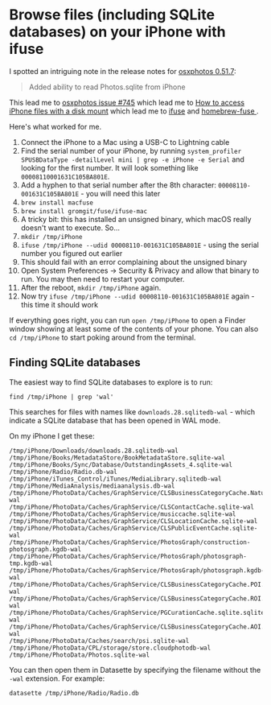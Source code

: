 # Browse files (including SQLite databases) on your iPhone with ifuse

I spotted an intriguing note in the release notes for [osxphotos 0.51.7](https://github.com/RhetTbull/osxphotos/releases/tag/v0.51.7):

> Added ability to read Photos.sqlite from iPhone

This lead me to [osxphotos issue #745](https://github.com/RhetTbull/osxphotos/issues/745) which lead me to [How to access iPhone files with a disk mount](https://reincubate.com/support/how-to/mount-iphone-files/) which lead me to [ifuse](https://github.com/libimobiledevice/ifuse) and [ homebrew-fuse
](https://github.com/gromgit/homebrew-fuse).

Here's what worked for me.

1. Connect the iPhone to a Mac using a USB-C to Lightning cable
2. Find the serial number of your iPhone, by running `system_profiler SPUSBDataType -detailLevel mini | grep -e iPhone -e Serial` and looking for the first number. It will look something like `00008110001631C105BA801E`.
3. Add a hyphen to that serial number after the 8th character: `00008110-001631C105BA801E` - you will need this later
4. `brew install macfuse`
5. `brew install gromgit/fuse/ifuse-mac`
6. A tricky bit: this has installed an unsigned binary, which macOS really doesn't want to execute. So...
7. `mkdir /tmp/iPhone`
8. `ifuse /tmp/iPhone --udid 00008110-001631C105BA801E` - using the serial number you figured out earlier
9. This should fail with an error complaining about the unsigned binary
10. Open System Preferences -> Security & Privacy and allow that binary to run. You may then need to restart your computer.
11. After the reboot, `mkdir /tmp/iPhone` again.
12. Now try `ifuse /tmp/iPhone --udid 00008110-001631C105BA801E` again - this time it should work

If everything goes right, you can run `open /tmp/iPhone` to open a Finder window showing at least some of the contents of your phone. You can also `cd /tmp/iPhone` to start poking around from the terminal.

## Finding SQLite databases

The easiest way to find SQLite databases to explore is to run:

    find /tmp/iPhone | grep 'wal'

This searches for files with names like `downloads.28.sqlitedb-wal` - which indicate a SQLite database that has been opened in WAL mode.

On my iPhone I get these:
```
/tmp/iPhone/Downloads/downloads.28.sqlitedb-wal
/tmp/iPhone/Books/MetadataStore/BookMetadataStore.sqlite-wal
/tmp/iPhone/Books/Sync/Database/OutstandingAssets_4.sqlite-wal
/tmp/iPhone/Radio/Radio.db-wal
/tmp/iPhone/iTunes_Control/iTunes/MediaLibrary.sqlitedb-wal
/tmp/iPhone/MediaAnalysis/mediaanalysis.db-wal
/tmp/iPhone/PhotoData/Caches/GraphService/CLSBusinessCategoryCache.Nature.sqlite-wal
/tmp/iPhone/PhotoData/Caches/GraphService/CLSContactCache.sqlite-wal
/tmp/iPhone/PhotoData/Caches/GraphService/musiccache.sqlite-wal
/tmp/iPhone/PhotoData/Caches/GraphService/CLSLocationCache.sqlite-wal
/tmp/iPhone/PhotoData/Caches/GraphService/CLSPublicEventCache.sqlite-wal
/tmp/iPhone/PhotoData/Caches/GraphService/PhotosGraph/construction-photosgraph.kgdb-wal
/tmp/iPhone/PhotoData/Caches/GraphService/PhotosGraph/photosgraph-tmp.kgdb-wal
/tmp/iPhone/PhotoData/Caches/GraphService/PhotosGraph/photosgraph.kgdb-wal
/tmp/iPhone/PhotoData/Caches/GraphService/CLSBusinessCategoryCache.POI.sqlite-wal
/tmp/iPhone/PhotoData/Caches/GraphService/CLSBusinessCategoryCache.ROI.sqlite-wal
/tmp/iPhone/PhotoData/Caches/GraphService/PGCurationCache.sqlite.sqlite-wal
/tmp/iPhone/PhotoData/Caches/GraphService/CLSBusinessCategoryCache.AOI.sqlite-wal
/tmp/iPhone/PhotoData/Caches/search/psi.sqlite-wal
/tmp/iPhone/PhotoData/CPL/storage/store.cloudphotodb-wal
/tmp/iPhone/PhotoData/Photos.sqlite-wal
```
You can then open them in Datasette by specifying the filename without the `-wal` extension. For example:

    datasette /tmp/iPhone/Radio/Radio.db
